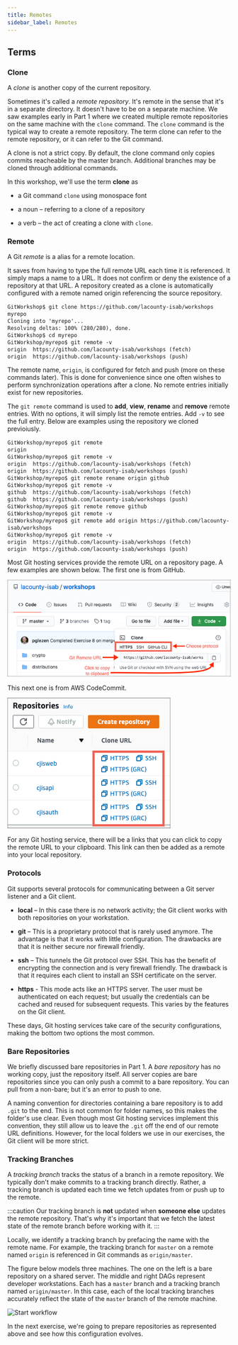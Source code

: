 ```yaml
---
title: Remotes
sidebar_label: Remotes
---
```


## Terms

### Clone

A *clone* is another copy of the current repository.

Sometimes it's called a *remote repository*.
It's remote in the sense that it's in a separate directory.
It doesn't have to be on a separate machine.
We saw examples early in Part 1 where we created multiple
remote repositories on the same machine with the `clone` command.
The `clone` command is the typical way to create a remote
repository.  The term clone can refer to the remote repository,
or it can refer to the Git command.

A clone is not a strict copy.
By default, the clone command only copies commits
reacheable by the master branch.  Additional branches
may be cloned through additional commands.

In this workshop, we'll use the term **clone** as

* a Git command `clone` using monospace font

* a noun – referring to a clone of a repository

* a verb – the act of creating a clone with `clone`.

### Remote

A Git *remote* is a alias for a remote location.

It saves from having to type the full remote URL each
time it is referenced.
It simply maps a name to a URL.
It does not confirm or deny the existence of a repository
at that URL.
A repository created as a clone is automatically configured
with a remote named origin referencing the source repository.

```console {1,4,5}
GitWorkshop$ git clone https://github.com/lacounty-isab/workshops myrepo
Cloning into 'myrepo'...
Resolving deltas: 100% (280/280), done.
GitWorkshop$ cd myrepo
GitWorkshop/myrepo$ git remote -v
origin	https://github.com/lacounty-isab/workshops (fetch)
origin	https://github.com/lacounty-isab/workshops (push)
```

The remote name, `origin`, is configured for fetch and push
(more on these commands later).
This is done for convenience since one often wishes to
perform synchronization operations after a clone.
No remote entries initially exist for new repositories.

The `git remote` command is used to **add**, **view**,
**rename** and **remove** remote entries.  With no options,
it will simply list the remote entries.  Add `-v` to see
the full entry.  Below are examples using the repository
we cloned previoiusly.

```console {1,3,6,7,10-13}
GitWorkshop/myrepo$ git remote
origin
GitWorkshop/myrepo$ git remote -v
origin	https://github.com/lacounty-isab/workshops (fetch)
origin	https://github.com/lacounty-isab/workshops (push)
GitWorkshop/myrepo$ git remote rename origin github
GitWorkshop/myrepo$ git remote -v
github	https://github.com/lacounty-isab/workshops (fetch)
github	https://github.com/lacounty-isab/workshops (push)
GitWorkshop/myrepo$ git remote remove github
GitWorkshop/myrepo$ git remote -v
GitWorkshop/myrepo$ git remote add origin https://github.com/lacounty-isab/workshops
GitWorkshop/myrepo$ git remote -v
origin	https://github.com/lacounty-isab/workshops (fetch)
origin	https://github.com/lacounty-isab/workshops (push)
```

Most Git hosting services provide the remote URL on a
repository page.  A few examples are shown below.  The
first one is from GitHub.

![GitHub Repository URL](/git/images/remote1.jpg)

This next one is from AWS CodeCommit.

![CodeCommit Repository URL](/git/images/remote2.jpg)

For any Git hosting service, there will be a links that you
can click to copy the remote URL to your clipboard.
This link can then be added as a remote into your local
repository.

### Protocols

Git supports several protocols for communicating between a
Git server listener and a Git client.

* __local__ – In this case there is no network activity; the
  Git client works with both repositories on your workstation.

* __git__ – This is a proprietary protocol that is rarely used
  anymore.  The advantage is that it works with little configuration.
  The drawbacks are that it is neither secure nor firewall friendly.

* __ssh__ – This tunnels the Git protocol over SSH.  This has the
  benefit of encrypting the connection and is very firewall friendly.
  The drawback is that it requires each client to install an SSH
  certificate on the server.

* __https__ - This mode acts like an HTTPS server.  The user must be
  authenticated on each request; but usually the credentials can be
  cached and reused for subsequent requests.  This varies by the
  features on the Git client.

These days, Git hosting services take care of the security configurations,
making the bottom two options the most common.

### Bare Repositories

We briefly discussed bare repositories in Part 1.  A *bare repository*
has no working copy, just the repository itself.  All server copies
are bare repositories since you can only push a commit to a bare
repository.  You can pull from a non-bare; but it's an error to push
to one.

A naming convention for directories containing a bare repository is
to add `.git` to the end.  This is not common for folder names, so this
makes the folder's use clear.  Even though most Git hosting services
implement this convention, they still allow us to leave the `.git`
off the end of our remote URL definitions.  However, for the local
folders we use in our exercises, the Git client will be more strict.


### Tracking Branches

A *tracking branch* tracks the status of a branch in a remote repository.
We typically don't make commits to a tracking branch directly.  Rather,
a tracking branch is updated each time we fetch updates from or push
up to the remote.

:::caution
Our tracking branch is **not** updated when **someone else** updates
the remote repository.  That's why it's important that we fetch the
latest state of the remote branch before working with it.
:::

Locally, we identify a tracking branch by prefacing the name with the
remote name.  For example, the tracking branch for `master` on a remote
named `origin` is referenced in Git commands as `origin/master`.

The figure below models three machines.  The one on the left is a
bare repository on a shared server.  The middle and right DAGs
represent developer workstations.  Each has a `master` branch
and a tracking branch named `origin/master`.  In this case,
each of the local tracking branches accurately reflect the state
of the `master` branch of the remote machine.

![Start workflow](/git/images/workflow20.png)

In the next exercise, we're going to prepare repositories as
represented above and see how this configuration evolves.

